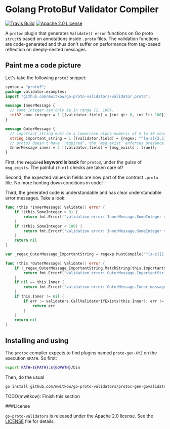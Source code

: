 # Golang ProtoBuf Validator Compiler

[![Travis Build](https://travis-ci.org/mwitkow/go-proto-validators.svg)](https://travis-ci.org/mwitkow/go-proto-validators)
[![Apache 2.0 License](https://img.shields.io/badge/License-Apache%202.0-blue.svg)](LICENSE)

A `protoc` plugin that generates `Validate() error` functions on Go proto `struct`s based on annotations inside `.proto` 
files. The validation functions are code-generated and thus don't suffer on performance from tag-based reflection on
deeply-nested messages.

## Paint me a code picture

Let's take the following `proto3` snippet:

```proto
syntax = "proto3";
package validator.examples;
import "github.com/mwitkow/go-proto-validators/validator.proto";

message InnerMessage {
  // some_integer can only be in range (1, 100).
  int32 some_integer = 1 [(validator.field) = {int_gt: 0, int_lt: 100}];
}

message OuterMessage {
  // important_string must be a lowercase alpha-numeric of 5 to 30 characters (RE2 syntax).
  string important_string = 1 [(validator.field) = {regex: "^[a-z]{2,5}$"}];
  // proto3 doesn't have `required`, the `msg_exist` enforces presence of InnerMessage.
  InnerMessage inner = 2 [(validator.field) = {msg_exists : true}];
}
```

First, the **`required` keyword is back** for `proto3`, under the guise of `msg_exists`. The painful `if-nil` checks are taken care of!

Second, the expected values in fields are now part of the contract `.proto` file. No more hunting down conditions in code!

Third, the generated code is understandable and has clear understandable error messages. Take a look:

```go
func (this *InnerMessage) Validate() error {
	if !(this.SomeInteger > 0) {
		return fmt.Errorf("validation error: InnerMessage.SomeInteger must be greater than '0'")
	}
	if !(this.SomeInteger < 100) {
		return fmt.Errorf("validation error: InnerMessage.SomeInteger must be less than '100'")
	}
	return nil
}

var _regex_OuterMessage_ImportantString = regexp.MustCompile("^[a-z]{2,5}$")

func (this *OuterMessage) Validate() error {
	if !_regex_OuterMessage_ImportantString.MatchString(this.ImportantString) {
		return fmt.Errorf("validation error: OuterMessage.ImportantString must conform to regex '^[a-z]{2,5}$'")
	}
	if nil == this.Inner {
		return fmt.Errorf("validation error: OuterMessage.Inner message must exist")
	}
	if this.Inner != nil {
		if err := validators.CallValidatorIfExists(this.Inner); err != nil {
			return err
		}
	}
	return nil
}
```

## Installing and using

The `protoc` compiler expects to find plugins named `proto-gen-XYZ` on the execution `$PATH`. So first:

```sh
export PATH=${PATH}:${GOPATH}/bin
```

Then, do the usual

```sh
go install github.com/mwitkow/go-proto-validators/protoc-gen-govalidators
```

TODO(mwitkow): Finish this section

###License

`go-proto-validators` is released under the Apache 2.0 license. See the [LICENSE](LICENSE) file for details.



